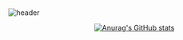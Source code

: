 ### 
![header](https://capsule-render.vercel.app/api?type=waving&color=FFD159&height=300&section=header&text=Hi,%20l'm%20ChangHyun!%20&fontColor=3E3C3C&rotate=0)

<div align="center">
<p align="center">
  
[![Anurag's GitHub stats](https://github-readme-stats.vercel.app/api?username=Bae-ChangHyun&show_icons=true&include_all_commits=true)](https://github.com/anuraghazra/github-readme-stats)
</div>

<!--
**Bae-ChangHyun/Bae-ChangHyun** is a ✨ _special_ ✨ repository because its `README.md` (this file) appears on your GitHub profile.

Here are some ideas to get you started:

- 🔭 I’m currently working on ...
- 🌱 I’m currently learning ...
- 👯 I’m looking to collaborate on ...
- 🤔 I’m looking for help with ...
- 💬 Ask me about ...
- 📫 How to reach me: ...
- 😄 Pronouns: ...
- ⚡ Fun fact: ...
-->

